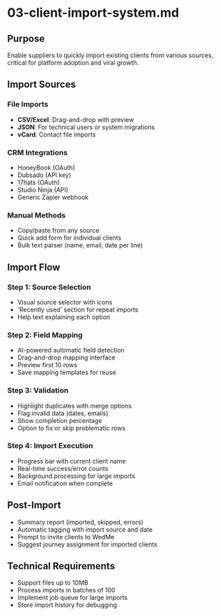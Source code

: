 # 03-client-import-system.md

## Purpose

Enable suppliers to quickly import existing clients from various sources, critical for platform adoption and viral growth.

## Import Sources

### File Imports

- **CSV/Excel**: Drag-and-drop with preview
- **JSON**: For technical users or system migrations
- **vCard**: Contact file imports

### CRM Integrations

- HoneyBook (OAuth)
- Dubsado (API key)
- 17hats (OAuth)
- Studio Ninja (API)
- Generic Zapier webhook

### Manual Methods

- Copy/paste from any source
- Quick add form for individual clients
- Bulk text parser (name, email, date per line)

## Import Flow

### Step 1: Source Selection

- Visual source selector with icons
- 'Recently used' section for repeat imports
- Help text explaining each option

### Step 2: Field Mapping

- AI-powered automatic field detection
- Drag-and-drop mapping interface
- Preview first 10 rows
- Save mapping templates for reuse

### Step 3: Validation

- Highlight duplicates with merge options
- Flag invalid data (dates, emails)
- Show completion percentage
- Option to fix or skip problematic rows

### Step 4: Import Execution

- Progress bar with current client name
- Real-time success/error counts
- Background processing for large imports
- Email notification when complete

## Post-Import

- Summary report (imported, skipped, errors)
- Automatic tagging with import source and date
- Prompt to invite clients to WedMe
- Suggest journey assignment for imported clients

## Technical Requirements

- Support files up to 10MB
- Process imports in batches of 100
- Implement job queue for large imports
- Store import history for debugging